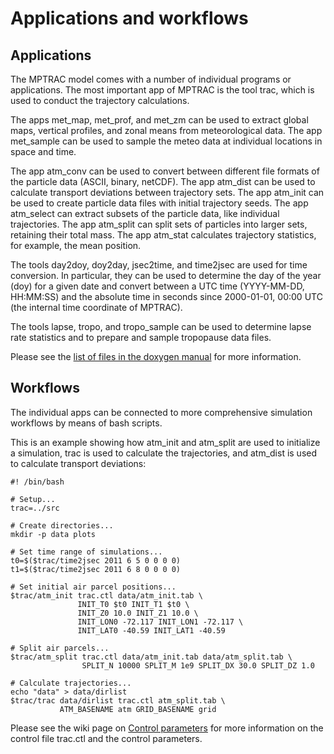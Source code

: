 # Applications and workflows

## Applications

The MPTRAC model comes with a number of individual programs or applications. The most important app of MPTRAC is the tool trac, which is used to conduct the trajectory calculations.

The apps met_map, met_prof, and met_zm can be used to extract global maps, vertical profiles, and zonal means from meteorological data. The app met_sample can be used to sample the meteo data at individual locations in space and time.

The app atm_conv can be used to convert between different file formats of the particle data (ASCII, binary, netCDF). The app atm_dist can be used to calculate transport deviations between trajectory sets. The app atm_init can be used to create particle data files with initial trajectory seeds. The app atm_select can extract subsets of the particle data, like individual trajectories. The app atm_split can split sets of particles into larger sets, retaining their total mass. The app atm_stat calculates trajectory statistics, for example, the mean position.

The tools day2doy, doy2day, jsec2time, and time2jsec are used for time conversion. In particular, they can be used to determine the day of the year (doy) for a given date and convert between a UTC time (YYYY-MM-DD, HH:MM:SS) and the absolute time in seconds since 2000-01-01, 00:00 UTC (the internal time coordinate of MPTRAC).

The tools lapse, tropo, and tropo_sample can be used to determine lapse rate statistics and to prepare and sample tropopause data files.

Please see the [list of files in the doxygen manual](https://slcs-jsc.github.io/mptrac/doxygen/files.html) for more information.

## Workflows

The individual apps can be connected to more comprehensive simulation workflows by means of bash scripts.

This is an example showing how atm_init and atm_split are used to initialize a simulation, trac is used to calculate the trajectories, and atm_dist is used to calculate transport deviations:

```
#! /bin/bash

# Setup...
trac=../src

# Create directories...
mkdir -p data plots

# Set time range of simulations...
t0=$($trac/time2jsec 2011 6 5 0 0 0 0)
t1=$($trac/time2jsec 2011 6 8 0 0 0 0)

# Set initial air parcel positions...
$trac/atm_init trac.ctl data/atm_init.tab \
               INIT_T0 $t0 INIT_T1 $t0 \
               INIT_Z0 10.0 INIT_Z1 10.0 \
               INIT_LON0 -72.117 INIT_LON1 -72.117 \
               INIT_LAT0 -40.59 INIT_LAT1 -40.59

# Split air parcels...
$trac/atm_split trac.ctl data/atm_init.tab data/atm_split.tab \
                SPLIT_N 10000 SPLIT_M 1e9 SPLIT_DX 30.0 SPLIT_DZ 1.0

# Calculate trajectories...
echo "data" > data/dirlist
$trac/trac data/dirlist trac.ctl atm_split.tab \
           ATM_BASENAME atm GRID_BASENAME grid
```

Please see the wiki page on [Control parameters](https://github.com/slcs-jsc/mptrac/blob/documentation/docs/manual/control-parameters.md) for more information on the control file trac.ctl and the control parameters.
